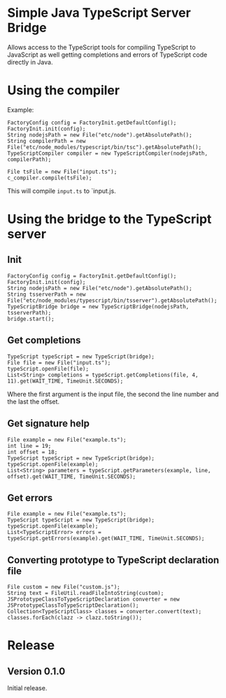 # Simple Java TypeScript Server Bridge

Allows access to the TypeScript tools for compiling TypeScript to JavaScript as well getting completions and errors of TypeScript code directly in Java.

# Using the compiler

Example:

```
FactoryConfig config = FactoryInit.getDefaultConfig();
FactoryInit.init(config);
String nodejsPath = new File("etc/node").getAbsolutePath();
String compilerPath = new File("etc/node_modules/typescript/bin/tsc").getAbsolutePath();
TypeScriptCompiler compiler = new TypeScriptCompiler(nodejsPath, compilerPath);

File tsFile = new File("input.ts");
c_compiler.compile(tsFile);
```

This will compile `input.ts` to `input.js.

# Using the bridge to the TypeScript server

## Init

```
FactoryConfig config = FactoryInit.getDefaultConfig();
FactoryInit.init(config);
String nodejsPath = new File("etc/node").getAbsolutePath();
String tsserverPath = new File("etc/node_modules/typescript/bin/tsserver").getAbsolutePath();
TypeScriptBridge bridge = new TypeScriptBridge(nodejsPath, tsserverPath);
bridge.start();
```

## Get completions

```
TypeScript typeScript = new TypeScript(bridge);
File file = new File("input.ts");
typeScript.openFile(file);
List<String> completions = typeScript.getCompletions(file, 4, 11).get(WAIT_TIME, TimeUnit.SECONDS);
```

Where the first argument is the input file, the second the line number and the last the offset.

## Get signature help

```
File example = new File("example.ts");
int line = 19;
int offset = 18;
TypeScript typeScript = new TypeScript(bridge);
typeScript.openFile(example);
List<String> parameters = typeScript.getParameters(example, line, offset).get(WAIT_TIME, TimeUnit.SECONDS);
```

## Get errors

```
File example = new File("example.ts");
TypeScript typeScript = new TypeScript(bridge);
typeScript.openFile(example);
List<TypeScriptError> errors = typeScript.getErrors(example).get(WAIT_TIME, TimeUnit.SECONDS);
```

## Converting prototype to TypeScript declaration file

```
File custom = new File("custom.js");
String text = FileUtil.readFileIntoString(custom);
JSPrototypeClassToTypeScriptDeclaration converter = new JSPrototypeClassToTypeScriptDeclaration();
Collection<TypeScriptClass> classes = converter.convert(text);
classes.forEach(clazz -> clazz.toString());
```

# Release

## Version 0.1.0

Initial release.
